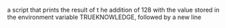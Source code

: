 a script that prints the result of t
he addition of 128 with the value stored in the environment variable TRUEKNOWLEDGE, followed by a new line
